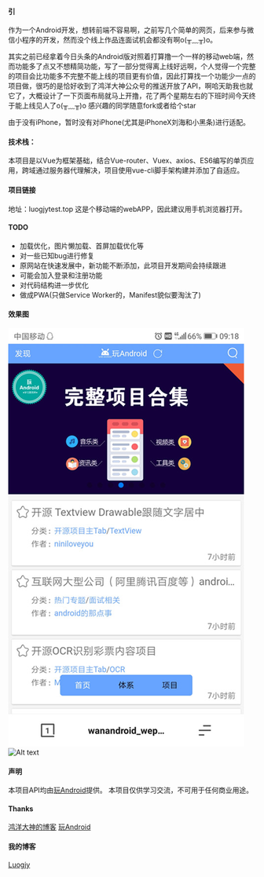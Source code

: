 #### 引
作为一个Android开发，想转前端不容易啊，之前写几个简单的网页，后来参与微信小程序的开发，然而没个线上作品连面试机会都没有啊o(╥﹏╥)o。

其实之前已经拿着今日头条的Android版对照着打算撸一个一样的移动web端，然而功能多了点又不想精简功能，写了一部分觉得离上线好远啊，个人觉得一个完整的项目会比功能多不完整不能上线的项目更有价值，因此打算找一个功能少一点的项目做，很巧的是恰好收到了鸿洋大神公众号的推送开放了API，啊哈天助我也就它了，大概设计了一下页面布局就马上开撸，花了两个星期左右的下班时间今天终于能上线见人了o(╥﹏╥)o  感兴趣的同学随意fork或者给个star

由于没有iPhone，暂时没有对iPhone(尤其是iPhoneX刘海和小黑条)进行适配。

#### 技术栈：
本项目是以Vue为框架基础，结合Vue-router、Vuex、axios、ES6编写的单页应用，跨域通过服务器代理解决，项目使用vue-cli脚手架构建并添加了自适应。

#### 项目链接
地址：luogjytest.top
这是个移动端的webAPP，因此建议用手机浏览器打开。

#### TODO
* 加载优化，图片懒加载、首屏加载优化等
* 对一些已知bug进行修复
* 原网站在快速发展中，新功能不断添加，此项目开发期间会持续跟进
* 可能会加入登录和注册功能
* 对代码结构进一步优化
* 做成PWA(只做Service Worker的，Manifest貌似要淘汰了)

#### 效果图
![Alt text](shotcut/Screenshot1.jpg)
![Alt text](shotcut/lu1.gif)

#### 声明
本项目API均由[玩Android](http://www.wanandroid.com/)提供。
本项目仅供学习交流，不可用于任何商业用途。

#### Thanks
[鸿洋大神的博客](http://blog.csdn.net/lmj623565791/)
[玩Android](http://www.wanandroid.com/)

#### 我的博客
[Luogjy](https://segmentfault.com/u/luogjy)